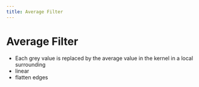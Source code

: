 ```yaml
---
title: Average Filter
---
```


# Average Filter
- Each grey value is replaced by the average value in the kernel in a local surrounding
- linear
- flatten edges




